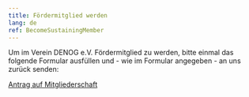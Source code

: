```yaml
---
title: Fördermitglied werden
lang: de
ref: BecomeSustainingMember
---
```


Um im Verein DENOG e.V. Fördermitglied zu werden, bitte einmal das folgende Formular ausfüllen und - wie im Formular angegeben - an uns zurück senden: 

<a href="/files/verein/DENOG_Antrag_Mitgliedschaft_v18_SEPA_20181002.pdf">Antrag auf Mitgliederschaft</a> 
